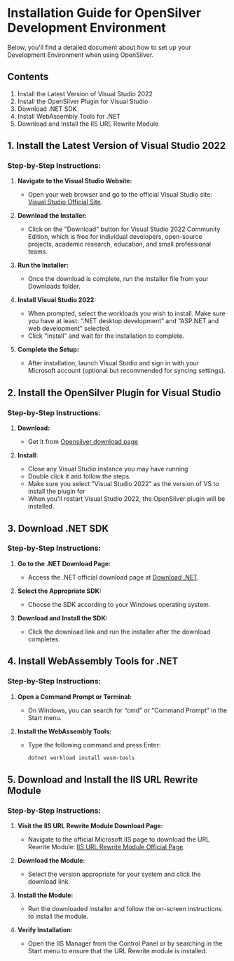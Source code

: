 # Installation Guide for OpenSilver Development Environment

Below, you'll find a detailed document about how to set up your Development Environment when using OpenSilver.

## Contents
1. Install the Latest Version of Visual Studio 2022
2. Install the OpenSilver Plugin for Visual Studio
3. Download .NET SDK
4. Install WebAssembly Tools for .NET
5. Download and Install the IIS URL Rewrite Module

## 1. Install the Latest Version of Visual Studio 2022

### Step-by-Step Instructions:
1. **Navigate to the Visual Studio Website:**
   - Open your web browser and go to the official Visual Studio site: [Visual Studio Official Site](https://visualstudio.microsoft.com/vs/).

2. **Download the Installer:**
   - Click on the "Download" button for Visual Studio 2022 Community Edition, which is free for individual developers, open-source projects, academic research, education, and small professional teams.

3. **Run the Installer:**
   - Once the download is complete, run the installer file from your Downloads folder.

4. **Install Visual Studio 2022:**
   - When prompted, select the workloads you wish to install. Make sure you have at least: “.NET desktop development” and “ASP.NET and web development” selected.
   - Click "Install" and wait for the installation to complete.

5. **Complete the Setup:**
   - After installation, launch Visual Studio and sign in with your Microsoft account (optional but recommended for syncing settings).

## 2. Install the OpenSilver Plugin for Visual Studio

### Step-by-Step Instructions:
1. **Download:**
   - Get it from [Opensilver download page](https://forms.opensilver.net/download.aspx)

2. **Install:**
   - Close any Visual Studio instance you may have running
   - Double click it and follow the steps.
   - Make sure you select "Visual Studio 2022" as the version of VS to install the plugin for
   - When you'll restart Visual Studio 2022, the OpenSilver plugin will be installed.

## 3. Download .NET SDK

### Step-by-Step Instructions:
1. **Go to the .NET Download Page:**
   - Access the .NET official download page at [Download .NET](https://dotnet.microsoft.com/en-us/download).

2. **Select the Appropriate SDK:**
   - Choose the SDK according to your Windows operating system.

3. **Download and Install the SDK:**
   - Click the download link and run the installer after the download completes.

## 4. Install WebAssembly Tools for .NET

### Step-by-Step Instructions:
1. **Open a Command Prompt or Terminal:**
   - On Windows, you can search for “cmd” or “Command Prompt” in the Start menu.

2. **Install the WebAssembly Tools:**
   - Type the following command and press Enter:
     ```bash
     dotnet workload install wasm-tools
     ```

## 5. Download and Install the IIS URL Rewrite Module

### Step-by-Step Instructions:
1. **Visit the IIS URL Rewrite Module Download Page:**
   - Navigate to the official Microsoft IIS page to download the URL Rewrite Module: [IIS URL Rewrite Module Official Page](https://www.iis.net/downloads/microsoft/url-rewrite).

2. **Download the Module:**
   - Select the version appropriate for your system and click the download link.

3. **Install the Module:**
   - Run the downloaded installer and follow the on-screen instructions to install the module.

4. **Verify Installation:**
   - Open the IIS Manager from the Control Panel or by searching in the Start menu to ensure that the URL Rewrite module is installed.
